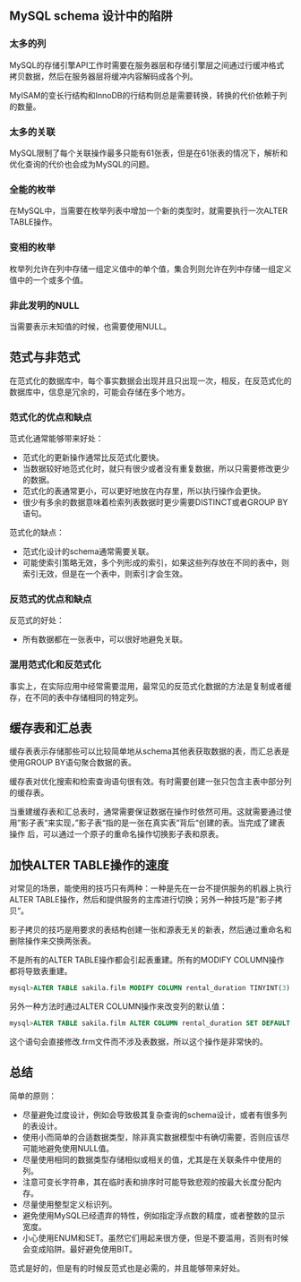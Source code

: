 ## MySQL schema 设计中的陷阱
### 太多的列
 MySQL的存储引擎API工作时需要在服务器层和存储引擎层之间通过行缓冲格式拷贝数据，然后在服务器层将缓冲内容解码成各个列。
 
 MyISAM的变长行结构和InnoDB的行结构则总是需要转换，转换的代价依赖于列的数量。
 
 ### 太多的关联
 MySQL限制了每个关联操作最多只能有61张表，但是在61张表的情况下，解析和优化查询的代价也会成为MySQL的问题。
 
 ### 全能的枚举
 在MySQL中，当需要在枚举列表中增加一个新的类型时，就需要执行一次ALTER TABLE操作。
 
 ### 变相的枚举
 枚举列允许在列中存储一组定义值中的单个值，集合列则允许在列中存储一组定义值中的一个或多个值。
 
 ### 非此发明的NULL
 当需要表示未知值的时候，也需要使用NULL。
 
 ## 范式与非范式
 在范式化的数据库中，每个事实数据会出现并且只出现一次，相反，在反范式化的数据库中，信息是冗余的，可能会存储在多个地方。
 
 ### 范式化的优点和缺点
 范式化通常能够带来好处：
 - 范式化的更新操作通常比反范式化要快。
 - 当数据较好地范式化时，就只有很少或者没有重复数据，所以只需要修改更少的数据。
 - 范式化的表通常更小，可以更好地放在内存里，所以执行操作会更快。
 - 很少有多余的数据意味着检索列表数据时更少需要DISTINCT或者GROUP BY语句。
 
 范式化的缺点：
 - 范式化设计的schema通常需要关联。
 - 可能使索引策略无效，多个列形成的索引，如果这些列存放在不同的表中，则索引无效，但是在一个表中，则索引才会生效。
 
 ### 反范式的优点和缺点
 反范式的好处：
 - 所有数据都在一张表中，可以很好地避免关联。
 
 ### 混用范式化和反范式化
 事实上，在实际应用中经常需要混用，最常见的反范式化数据的方法是复制或者缓存，在不同的表中存储相同的特定列。
 
 ## 缓存表和汇总表
 缓存表表示存储那些可以比较简单地从schema其他表获取数据的表，而汇总表是使用GROUP BY语句聚合数据的表。
 
缓存表对优化搜索和检索查询语句很有效。有时需要创建一张只包含主表中部分列的缓存表。

当重建缓存表和汇总表时，通常需要保证数据在操作时依然可用。这就需要通过使用”影子表“来实现，”影子表“指的是一张在真实表”背后“创建的表。当完成了建表操作
 后，可以通过一个原子的重命名操作切换影子表和原表。
 
## 加快ALTER TABLE操作的速度
对常见的场景，能使用的技巧只有两种：一种是先在一台不提供服务的机器上执行ALTER TABLE操作，然后和提供服务的主库进行切换；另外一种技巧是”影子拷贝“。

影子拷贝的技巧是用要求的表结构创建一张和源表无关的新表，然后通过重命名和删除操作来交换两张表。

不是所有的ALTER TABLE操作都会引起表重建。所有的MODIFY COLUMN操作都将导致表重建。
```SQL
mysql>ALTER TABLE sakila.film MODIFY COLUMN rental_duration TINYINT(3) NOT NULL DEFAULT 5;
```
另外一种方法时通过ALTER COLUMN操作来改变列的默认值：
```SQL
mysql>ALTER TABLE sakila.film ALTER COLUMN rental_duration SET DEFAULT 5;
```
这个语句会直接修改.frm文件而不涉及表数据，所以这个操作是非常快的。

## 总结
简单的原则：
- 尽量避免过度设计，例如会导致极其复杂查询的schema设计，或者有很多列的表设计。
- 使用小而简单的合适数据类型，除非真实数据模型中有确切需要，否则应该尽可能地避免使用NULL值。
- 尽量使用相同的数据类型存储相似或相关的值，尤其是在关联条件中使用的列。
- 注意可变长字符串，其在临时表和排序时可能导致悲观的按最大长度分配内存。
- 尽量使用整型定义标识列。
- 避免使用MySQL已经遗弃的特性，例如指定浮点数的精度，或者整数的显示宽度。
- 小心使用ENUM和SET。虽然它们用起来很方便，但是不要滥用，否则有时候会变成陷阱。最好避免使用BIT。

范式是好的，但是有的时候反范式也是必需的，并且能够带来好处。
